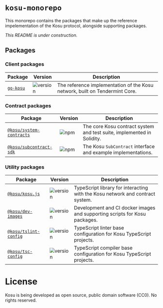 # `kosu-monorepo`

This monorepo contains the packages that make up the reference impelementation of the Kosu protocol, alongside supporting packages.

_This README is under construction._

## Packages

### Client packages

| Package |Version|Description |
|-|-|-|
|[`go-kosu`](./packages/go-kosu)|![version](https://img.shields.io/badge/version-0.0.0-green.svg)|The reference implementation of the Kosu network, built on Tendermint Core. |


### Contract packages

| Package |Version| Description |
|-|-|-|
|[`@kosu/system-contracts`](./packages/kosu-system-contracts)|![npm](https://img.shields.io/npm/v/@kosu/subcontract-sdk.svg)|The core Kosu contract system and test suite, implemented in Solidity.|
|[`@kosu/subcontract-sdk`](./packages/kosu-sdk-contracts)|![npm](https://img.shields.io/npm/v/@kosu/subcontract-sdk.svg)|The Kosu `SubContract` interface and example implementations.|

### Utility packages

| Package |Version|Description |
|-|-|-|
|[`@kosu/kosu.js`](./packages/kosu.js)|![version](https://img.shields.io/badge/npm-v0.1.0-green.svg)|TypeScript library for interacting with the Kosu network and contract system.|
|[`@kosu/dev-images`](./packages/dev-images)|![version](https://img.shields.io/badge/npm-v0.0.1-green.svg)|Development and CI docker images and supporting scripts for Kosu packages. |
|[`@kosu/tslint-config`](./packages/tslint-config)|![version](https://img.shields.io/badge/npm-v0.0.2-green.svg)|TypeScript linter base configuration for Kosu TypeScript projects. |
|[`@kosu/tsc-config`](./packages/tsc-config)|![version](https://img.shields.io/badge/npm-v0.0.1-green.svg)|TypeScript compiler base configuration for Kosu TypeScript projects. |

# License

Kosu is being developed as open source, public domain software (CC0). No rights reserved.


